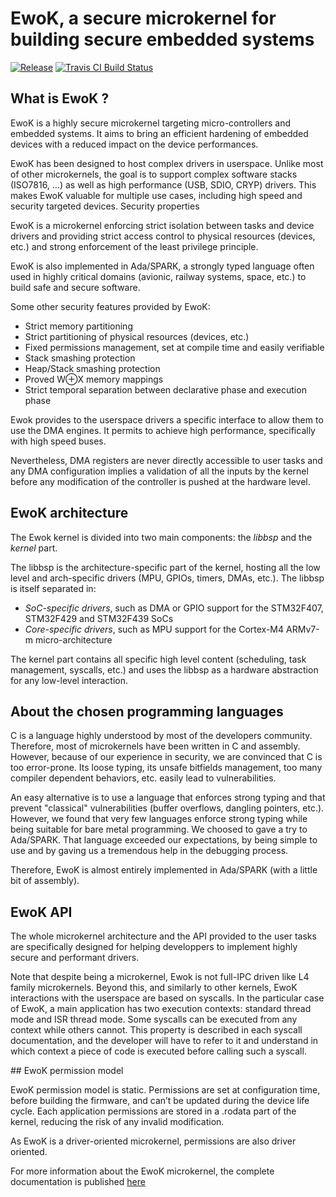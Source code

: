 # EwoK, a secure microkernel for building secure embedded systems


[![Release](https://img.shields.io/github/release/wookey-project/ewok-kernel.svg)](https://github.com/wookey-project/ewok-kernel/releases/latest)
[![Travis CI Build Status](https://api.travis-ci.com/wookey-project/ewok-kernel.svg?branch=master)](https://travis-ci.com/wookey-project/ewok-kernel)


## What is EwoK ?

EwoK is a highly secure microkernel targeting micro-controllers and embedded systems.
It aims to bring an efficient hardening of embedded devices with a reduced impact on
the device performances.

EwoK has been designed to host complex drivers in userspace. Unlike most of
other microkernels, the goal is to support complex software stacks (ISO7816, …)
as well as high performance (USB, SDIO, CRYP) drivers. This makes EwoK valuable
for multiple use cases, including high speed and security targeted devices.
Security properties

EwoK is a microkernel enforcing strict isolation between tasks and device
drivers and providing strict access control to physical resources (devices,
etc.) and strong enforcement of the least privilege principle.

EwoK is also implemented in Ada/SPARK, a strongly typed language often used
in highly critical domains (avionic, railway systems, space, etc.) to build
safe and secure software.

Some other security features provided by EwoK:

   * Strict memory partitioning
   * Strict partitioning of physical resources (devices, etc.)
   * Fixed permissions management, set at compile time and easily verifiable
   * Stack smashing protection
   * Heap/Stack smashing protection
   * Proved W⊕X memory mappings
   * Strict temporal separation between declarative phase and execution phase

Ewok provides to the userspace drivers a specific interface to allow them to
use the DMA engines. It permits to achieve high performance, specifically with
high speed buses.

Nevertheless, DMA registers are never directly accessible to user tasks and any
DMA configuration implies a validation of all the inputs by the kernel before
any modification of the controller is pushed at the hardware level.

## EwoK architecture

The Ewok kernel is divided into two main components: the *libbsp* and the *kernel*
part.

The libbsp is the architecture-specific part of the kernel, hosting all the low
level and arch-specific drivers (MPU, GPIOs, timers, DMAs, etc.). The libbsp is
itself separated in:

   * *SoC-specific drivers*, such as DMA or GPIO support for the STM32F407, STM32F429 and STM32F439 SoCs
   * *Core-specific drivers*, such as MPU support for the Cortex-M4 ARMv7-m micro-architecture

The kernel part contains all specific high level content (scheduling, task
management, syscalls, etc.) and uses the libbsp as a hardware abstraction for
any low-level interaction.

## About the chosen programming languages

C is a language highly understood by most of the developers community.
Therefore, most of microkernels have been written in C and assembly.
However, because of our experience in security, we are convinced that C is
too error-prone. Its loose typing, its unsafe bitfields management, too many
compiler dependent behaviors, etc. easily lead to vulnerabilities.

An easy alternative is to use a language that enforces strong typing
and that prevent "classical" vulnerabilities (buffer overflows, dangling
pointers, etc.). However, we found that very few languages enforce strong
typing while being suitable for bare metal programming. We choosed to gave a
try to Ada/SPARK. That language exceeded our expectations, by being simple
to use and by gaving us a tremendous help in the debugging process.

Therefore, EwoK is almost entirely implemented in Ada/SPARK (with a little bit
of assembly).

## EwoK API

The whole microkernel architecture and the API provided to the user tasks are
specifically designed for helping developpers to implement highly secure and
performant drivers.

Note that despite being a microkernel, Ewok is not full-IPC driven like L4
family microkernels. Beyond this, and similarly to other kernels, EwoK
interactions with the userspace are based on syscalls. In the particular case
of EwoK, a main application has two execution contexts: standard thread mode
and ISR thread mode. Some syscalls can be executed from any context while
others cannot. This property is described in each syscall documentation, and
the developer will have to refer to it and understand in which context a piece
of code is executed before calling such a syscall.

## EwoK permission model

EwoK permission model is static. Permissions are set at configuration time,
before building the firmware, and can’t be updated during the device life
cycle. Each application permissions are stored in a .rodata part of the kernel,
reducing the risk of any invalid modification.

As EwoK is a driver-oriented microkernel, permissions are also driver oriented.

For more information about the EwoK microkernel, the complete documentation is
published [here](https://wookey-project.github.io/ewok/index.html)
